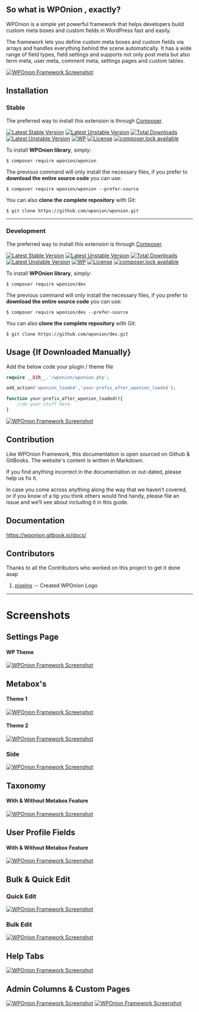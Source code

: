 ## So what is WPOnion , exactly?

WPOnion is a simple yet powerful framework that helps developers build custom meta boxes and custom fields in WordPress fast and easily.

The framework lets you define custom meta boxes and custom fields via arrays and handles everything behind the scene automatically. It has a wide range of field types, field settings and supports not only post meta but also term meta, user meta, comment meta, settings pages and custom tables.

[![WPOnion Framework Screenshot](http://s3.wponion.com/wp.org/v3/banner-1544x500.jpg)](http://s3.wponion.com/wp.org/v3/banner-1544x500.jpg)

## Installation

### Stable 
The preferred way to install this extension is through [Composer](http://getcomposer.org/download/).

[![Latest Stable Version](https://poser.pugx.org/wponion/wponion/version)](https://packagist.org/packages/wponion/wponion)
[![Latest Unstable Version](https://poser.pugx.org/wponion/wponion/v/unstable)](https://packagist.org/packages/wponion/wponion)
[![Total Downloads](https://poser.pugx.org/wponion/wponion/downloads)](https://packagist.org/packages/wponion/wponion)
[![Latest Unstable Version](https://poser.pugx.org/wponion/wponion/v/unstable)](//packagist.org/packages/wponion/wponion)
[![WP](https://img.shields.io/badge/WordPress-Standar-1abc9c.svg)](https://github.com/WordPress-Coding-Standards/WordPress-Coding-Standards/)
[![License](https://poser.pugx.org/wponion/wponion/license)](https://packagist.org/packages/wponion/wponion)
[![composer.lock available](https://poser.pugx.org/wponion/wponion/composerlock)](https://packagist.org/packages/wponion/wponion)

To install **WPOnion library**, simply:

    $ composer require wponion/wponion

The previous command will only install the necessary files, if you prefer to **download the entire source code** you can use:

    $ composer require wponion/wponion --prefer-source

You can also **clone the complete repository** with Git:

    $ git clone https://github.com/wponion/wponion.git

---

### Development 
The preferred way to install this extension is through [Composer](http://getcomposer.org/download/).

[![Latest Stable Version](https://poser.pugx.org/wponion/dev/version)](https://packagist.org/packages/wponion/dev)
[![Latest Unstable Version](https://poser.pugx.org/wponion/dev/v/unstable)](https://packagist.org/packages/wponion/dev)
[![Total Downloads](https://poser.pugx.org/wponion/dev/downloads)](https://packagist.org/packages/wponion/dev)
[![Latest Unstable Version](https://poser.pugx.org/wponion/dev/v/unstable)](//packagist.org/packages/wponion/dev)
[![WP](https://img.shields.io/badge/WordPress-Standar-1abc9c.svg)](https://github.com/WordPress-Coding-Standards/WordPress-Coding-Standards/)
[![License](https://poser.pugx.org/wponion/dev/license)](https://packagist.org/packages/wponion/dev)
[![composer.lock available](https://poser.pugx.org/wponion/dev/composerlock)](https://packagist.org/packages/wponion/dev)

To install **WPOnion library**, simply:

    $ composer require wponion/dev

The previous command will only install the necessary files, if you prefer to **download the entire source code** you can use:

    $ composer require wponion/dev --prefer-source

You can also **clone the complete repository** with Git:

    $ git clone https://github.com/wponion/dev.git

## Usage {If Downloaded Manually}
Add the below code your plugin / theme file 

```php
require __DIR__.'/wponion/wponion.php';

add_action('wponion_loaded','your-prefix_after_wponion_loaded');

function your-prefix_after_wponion_loaded(){
    //do your stuff here.
}
```
[![WPOnion Framework Screenshot](https://s3.wponion.com/preview/settings-modern-theme.jpg)](https://s3.wponion.com/preview/settings-modern-theme.jpg)


## Contribution

Like WPOnion Framework, this documentation is open sourced on Github & GitBooks. The website's content is written in Markdown.

If you find anything incorrect in the documentation or out-dated, please help us fix it.

In case you come across anything along the way that we haven’t covered, or if you know of a tip you think others would find handy, please file an issue and we’ll see about including it in this guide.

## Documentation

https://wponion.gitbook.io/docs/

## Contributors
Thanks to all the Contributors who worked on this project to get it done asap
1. [pixelnx](https://profiles.wordpress.org/pixelnx) -- Created WPOnion Logo

---

# Screenshots

## Settings Page

#### WP Theme 
[![WPOnion Framework Screenshot](https://s3.wponion.com/preview/settings-wp-theme.jpg)](https://s3.wponion.com/preview/settings-wp-theme.jpg)

## Metabox's
#### Theme 1
[![WPOnion Framework Screenshot](https://s3.wponion.com/preview/metabox-1.jpg)](https://s3.wponion.com/preview/metabox-1.jpg)
#### Theme 2
[![WPOnion Framework Screenshot](https://s3.wponion.com/preview/metabox-2.jpg)](https://s3.wponion.com/preview/metabox-2.jpg)
### Side
[![WPOnion Framework Screenshot](https://s3.wponion.com/preview/metabox-side.jpg)](https://s3.wponion.com/preview/metabox-side.jpg)

## Taxonomy
#### With & Without Metabox Feature
[![WPOnion Framework Screenshot](https://s3.wponion.com/preview/taxonomy.jpg)](https://s3.wponion.com/preview/taxonomy.jpg)

## User Profile Fields
#### With & Without Metabox Feature
[![WPOnion Framework Screenshot](https://s3.wponion.com/preview/user-profile-fields.jpg)](https://s3.wponion.com/preview/user-profile-fields.jpg)

## Bulk & Quick Edit
### Quick Edit
[![WPOnion Framework Screenshot](https://s3.wponion.com/preview/quick-edit.jpg)](https://s3.wponion.com/preview/quick-edit.jpg)
### Bulk Edit 
[![WPOnion Framework Screenshot](https://s3.wponion.com/preview/bulk-edit.jpg)](https://s3.wponion.com/preview/bulk-edit.jpg)

## Help Tabs
[![WPOnion Framework Screenshot](https://s3.wponion.com/preview/help-tabs.gif)](https://s3.wponion.com/preview/help-tabs.gif)

## Admin Columns & Custom Pages
[![WPOnion Framework Screenshot](https://s3.wponion.com/preview/admin-columns.jpg)](https://s3.wponion.com/preview/admin-columns.jpg)
[![WPOnion Framework Screenshot](https://s3.wponion.com/preview/admin-page-with-tabs.jpg)](https://s3.wponion.com/preview/admin-page-with-tabs.jpg)
